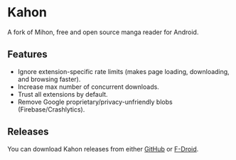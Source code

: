 # Kahon

A fork of Mihon, free and open source manga reader for Android.

## Features

* Ignore extension-specific rate limits (makes page loading, downloading, and browsing faster).
* Increase max number of concurrent downloads.
* Trust all extensions by default.
* Remove Google proprietary/privacy-unfriendly blobs (Firebase/Crashlytics).

## Releases

You can download Kahon releases from either [GitHub](https://github.com/AmanoTeam/Kahon/releases) or [F-Droid](https://f-droid.org/packages/com.amanoteam.kahon).
